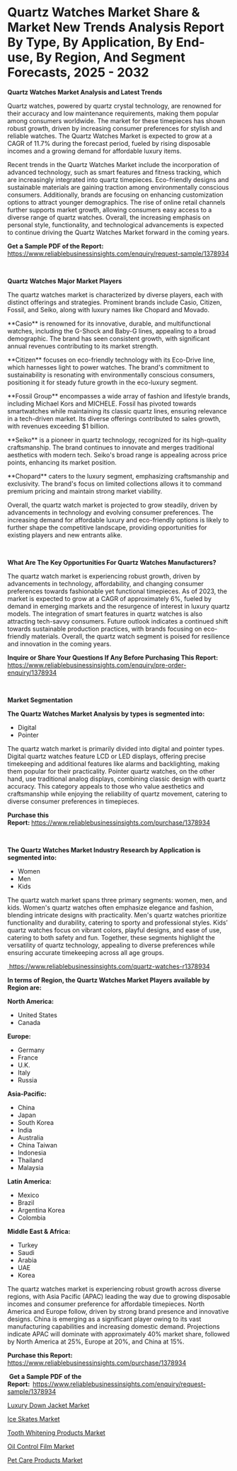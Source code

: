 <p><h1>Quartz Watches Market Share & Market New Trends Analysis Report By Type, By Application, By End-use, By Region, And Segment Forecasts, 2025 - 2032</h1></p><p><strong>Quartz Watches Market Analysis and Latest Trends</strong></p>
<p><p>Quartz watches, powered by quartz crystal technology, are renowned for their accuracy and low maintenance requirements, making them popular among consumers worldwide. The market for these timepieces has shown robust growth, driven by increasing consumer preferences for stylish and reliable watches. The Quartz Watches Market is expected to grow at a CAGR of 11.7% during the forecast period, fueled by rising disposable incomes and a growing demand for affordable luxury items.</p><p>Recent trends in the Quartz Watches Market include the incorporation of advanced technology, such as smart features and fitness tracking, which are increasingly integrated into quartz timepieces. Eco-friendly designs and sustainable materials are gaining traction among environmentally conscious consumers. Additionally, brands are focusing on enhancing customization options to attract younger demographics. The rise of online retail channels further supports market growth, allowing consumers easy access to a diverse range of quartz watches. Overall, the increasing emphasis on personal style, functionality, and technological advancements is expected to continue driving the Quartz Watches Market forward in the coming years.</p></p>
<p><strong>Get a Sample PDF of the Report:&nbsp;</strong> <a href="https://www.reliablebusinessinsights.com/enquiry/request-sample/1378934?utm_campaign=101&utm_medium=2&utm_source=Github&utm_content=ia&utm_term=04042025&utm_id=quartz-watches">https://www.reliablebusinessinsights.com/enquiry/request-sample/1378934</a></p>
<p>&nbsp;</p>
<p><strong>Quartz Watches Major Market Players</strong></p>
<p><p>The quartz watches market is characterized by diverse players, each with distinct offerings and strategies. Prominent brands include Casio, Citizen, Fossil, and Seiko, along with luxury names like Chopard and Movado.</p><p>**Casio** is renowned for its innovative, durable, and multifunctional watches, including the G-Shock and Baby-G lines, appealing to a broad demographic. The brand has seen consistent growth, with significant annual revenues contributing to its market strength.</p><p>**Citizen** focuses on eco-friendly technology with its Eco-Drive line, which harnesses light to power watches. The brand's commitment to sustainability is resonating with environmentally conscious consumers, positioning it for steady future growth in the eco-luxury segment.</p><p>**Fossil Group** encompasses a wide array of fashion and lifestyle brands, including Michael Kors and MICHELE. Fossil has pivoted towards smartwatches while maintaining its classic quartz lines, ensuring relevance in a tech-driven market. Its diverse offerings contributed to sales growth, with revenues exceeding $1 billion.</p><p>**Seiko** is a pioneer in quartz technology, recognized for its high-quality craftsmanship. The brand continues to innovate and merges traditional aesthetics with modern tech. Seiko's broad range is appealing across price points, enhancing its market position.</p><p>**Chopard** caters to the luxury segment, emphasizing craftsmanship and exclusivity. The brand's focus on limited collections allows it to command premium pricing and maintain strong market viability. </p><p>Overall, the quartz watch market is projected to grow steadily, driven by advancements in technology and evolving consumer preferences. The increasing demand for affordable luxury and eco-friendly options is likely to further shape the competitive landscape, providing opportunities for existing players and new entrants alike.</p></p>
<p>&nbsp;</p>
<p><strong>What Are The Key Opportunities For Quartz Watches Manufacturers?</strong></p>
<p><p>The quartz watch market is experiencing robust growth, driven by advancements in technology, affordability, and changing consumer preferences towards fashionable yet functional timepieces. As of 2023, the market is expected to grow at a CAGR of approximately 6%, fueled by demand in emerging markets and the resurgence of interest in luxury quartz models. The integration of smart features in quartz watches is also attracting tech-savvy consumers. Future outlook indicates a continued shift towards sustainable production practices, with brands focusing on eco-friendly materials. Overall, the quartz watch segment is poised for resilience and innovation in the coming years.</p></p>
<p><strong>Inquire or Share Your Questions If Any Before Purchasing This Report:</strong> <a href="https://www.reliablebusinessinsights.com/enquiry/pre-order-enquiry/1378934?utm_campaign=101&utm_medium=2&utm_source=Github&utm_content=ia&utm_term=04042025&utm_id=quartz-watches">https://www.reliablebusinessinsights.com/enquiry/pre-order-enquiry/1378934</a></p>
<p>&nbsp;</p>
<p><strong>Market Segmentation</strong></p>
<p><strong>The Quartz Watches Market Analysis by types is segmented into:</strong></p>
<p><ul><li>Digital</li><li>Pointer</li></ul></p>
<p><p>The quartz watch market is primarily divided into digital and pointer types. Digital quartz watches feature LCD or LED displays, offering precise timekeeping and additional features like alarms and backlighting, making them popular for their practicality. Pointer quartz watches, on the other hand, use traditional analog displays, combining classic design with quartz accuracy. This category appeals to those who value aesthetics and craftsmanship while enjoying the reliability of quartz movement, catering to diverse consumer preferences in timepieces.</p></p>
<p><strong>Purchase this Report:&nbsp;</strong><a href="https://www.reliablebusinessinsights.com/purchase/1378934?utm_campaign=101&utm_medium=2&utm_source=Github&utm_content=ia&utm_term=04042025&utm_id=quartz-watches">https://www.reliablebusinessinsights.com/purchase/1378934</a></p>
<p>&nbsp;</p>
<p><strong>The Quartz Watches Market Industry Research by Application is segmented into:</strong></p>
<p><ul><li>Women</li><li>Men</li><li>Kids</li></ul></p>
<p><p>The quartz watch market spans three primary segments: women, men, and kids. Women's quartz watches often emphasize elegance and fashion, blending intricate designs with practicality. Men's quartz watches prioritize functionality and durability, catering to sporty and professional styles. Kids’ quartz watches focus on vibrant colors, playful designs, and ease of use, catering to both safety and fun. Together, these segments highlight the versatility of quartz technology, appealing to diverse preferences while ensuring accurate timekeeping across all age groups.</p></p>
<p><a href="https://www.reliablebusinessinsights.com/quartz-watches-r1378934?utm_campaign=101&utm_medium=2&utm_source=Github&utm_content=ia&utm_term=04042025&utm_id=quartz-watches">&nbsp;https://www.reliablebusinessinsights.com/quartz-watches-r1378934</a></p>
<p><strong>In terms of Region, the Quartz Watches Market Players available by Region are:</strong></p>
<p>
    <p> <strong> North America: </strong>
        <ul>
            <li>United States</li>
            <li>Canada</li>
        </ul>
        </p> 
    <p> <strong> Europe: </strong>
        <ul>
            <li>Germany</li>
            <li>France</li>
            <li>U.K.</li>
            <li>Italy</li>
            <li>Russia</li>
        </ul>
        </p> 
    <p> <strong> Asia-Pacific: </strong>
        <ul>
            <li>China</li>
            <li>Japan</li>
            <li>South Korea</li>
            <li>India</li>
            <li>Australia</li>
            <li>China Taiwan</li>
            <li>Indonesia</li>
            <li>Thailand</li>
            <li>Malaysia</li>
        </ul>
        </p> 
    <p> <strong> Latin America: </strong>
        <ul>
            <li>Mexico</li>
            <li>Brazil</li>
            <li>Argentina Korea</li>
            <li>Colombia</li>
        </ul>
        </p> 
    <p> <strong> Middle East & Africa: </strong>
        <ul>
            <li>Turkey</li>
            <li>Saudi</li>
            <li>Arabia</li>
            <li>UAE</li>
            <li>Korea</li>
        </ul>
    </p>
    </p>
<p><p>The quartz watches market is experiencing robust growth across diverse regions, with Asia Pacific (APAC) leading the way due to growing disposable incomes and consumer preference for affordable timepieces. North America and Europe follow, driven by strong brand presence and innovative designs. China is emerging as a significant player owing to its vast manufacturing capabilities and increasing domestic demand. Projections indicate APAC will dominate with approximately 40% market share, followed by North America at 25%, Europe at 20%, and China at 15%.</p></p>
<p><strong>Purchase this Report: </strong><a href="https://www.reliablebusinessinsights.com/purchase/1378934?utm_campaign=101&utm_medium=2&utm_source=Github&utm_content=ia&utm_term=04042025&utm_id=quartz-watches">https://www.reliablebusinessinsights.com/purchase/1378934</a></p>
<p>&nbsp;<strong>Get a Sample PDF of the Report:&nbsp;&nbsp;</strong><a href="https://www.reliablebusinessinsights.com/enquiry/request-sample/1378934?utm_campaign=101&utm_medium=2&utm_source=Github&utm_content=ia&utm_term=04042025&utm_id=quartz-watches">https://www.reliablebusinessinsights.com/enquiry/request-sample/1378934</a></p>
<p><strong></strong></p>
<p><p><a href="https://github.com/zymerivarrik6/Market-Research-Report-List-1/blob/main/luxury-down-jacket-market.md?utm_campaign=101&utm_medium=2&utm_source=Github&utm_content=ia&utm_term=04042025&utm_id=quartz-watches">Luxury Down Jacket Market</a></p><p><a href="https://github.com/skoppmerlib9/Market-Research-Report-List-1/blob/main/ice-skates-market.md?utm_campaign=101&utm_medium=2&utm_source=Github&utm_content=ia&utm_term=04042025&utm_id=quartz-watches">Ice Skates Market</a></p><p><a href="https://github.com/bocksovers0r/Market-Research-Report-List-1/blob/main/tooth-whitening-products-market.md?utm_campaign=101&utm_medium=2&utm_source=Github&utm_content=ia&utm_term=04042025&utm_id=quartz-watches">Tooth Whitening Products Market</a></p><p><a href="https://github.com/messonmengen75/Market-Research-Report-List-1/blob/main/oil-control-film-market.md?utm_campaign=101&utm_medium=2&utm_source=Github&utm_content=ia&utm_term=04042025&utm_id=quartz-watches">Oil Control Film Market</a></p><p><a href="https://github.com/saimntamiki/Market-Research-Report-List-1/blob/main/pet-care-products-market.md?utm_campaign=101&utm_medium=2&utm_source=Github&utm_content=ia&utm_term=04042025&utm_id=quartz-watches">Pet Care Products Market</a></p></p>